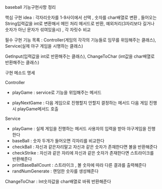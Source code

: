 baseball 기능구현사항 정리

핵심 구현 idea : 각자리숫자를 1-9사이에서 선택 , 숫자를 char배열로 변환 , 들어오는 String입력값을 int로 변환해서 메인 처리 메서드로 반환, 예외처리(3자리보다 길거나 숫자가 아닌 문자가 섞여있을시) , 각 자릿수 비교

필수 구현 기능 목록 : Controller(게임의 각각의 기능들로 임무를 위임해주는 클래스), Service(실제 야구 게임을 시행하는 클래스)

GetInput(입력값을 int로 반환해주는 클래스), ChangeToChar (int값을 char배열로 반환해주는 클래스)

구현 메소드 명세

Controller 

- playGame : service로 기능을 위임해주는 메서드

- playNextGame :  다음 게임으로 진행할지 안할지 결정하는 메서드 다음 게임 진행시 playGame메서드 호출

Service 

- playGame : 실제 게임을 진행하는 메서드 사용자의 입력을 받아 야구게임을 진행한다
- baseBall : 숫자 두개가 들어오면 각자리를 비교한다
- checkBall : 자신과 같은자리말고 자신과 같은 숫자가 존재한다면 볼을 반환해준다
- checkStrike : 자신과 같은 자리에 자신과 같은 숫자가 존재한다면 스트라이크를 반환해준다
- printBaseBallCount : 스트라이크 , 볼 숫자에 따라 다른 결과를 출력해준다
- randNumGenerate : 랜덤한 숫자를 생성해준다

ChangeToChar : Int숫자값을 char배열로 바꿔 반환해준다



